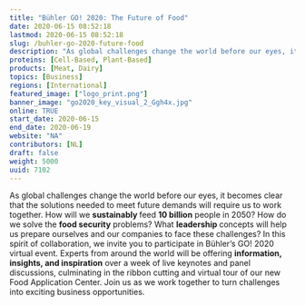 ```yaml
---
title: "Bühler GO! 2020: The Future of Food"
date: 2020-06-15 08:52:18
lastmod: 2020-06-15 08:52:18
slug: /buhler-go-2020-future-food
description: "As global challenges change the world before our eyes, it becomes clear that the solutions needed to meet future demands will require us to work together. How will we sustainably feed 10 billion people in 2050? How do we solve the food security problems? What leadership concepts will help us prepare ourselves and our companies to face these challenges? In this spirit of collaboration, we invite you to participate in Bühler’s GO! 2020 virtual event."
proteins: [Cell-Based, Plant-Based]
products: [Meat, Dairy]
topics: [Business]
regions: [International]
featured_image: ["logo_print.png"]
banner_image: "go2020_key_visual_2_Ggh4x.jpg"
online: TRUE
start_date: 2020-06-15
end_date: 2020-06-19
website: "NA"
contributors: [NL]
draft: false
weight: 5000
uuid: 7102
---
```

<p>As global challenges change the world before our eyes, it becomes clear that the solutions needed to meet future demands will require us to work together. How will we <strong>sustainably </strong>feed <strong>10 billion</strong> people in 2050? How do we solve the <strong>food security</strong> problems? What <strong>leadership </strong>concepts will help us prepare ourselves and our companies to face these challenges? In this spirit of collaboration, we invite you to participate in Bühler’s GO! 2020 virtual event. Experts from around the world will be offering <strong>information, insights, and inspiration</strong> over a week of live keynotes and panel discussions, culminating in the ribbon cutting and virtual tour of our new Food Application Center. Join us as we work together to turn challenges into exciting business opportunities.</p>
